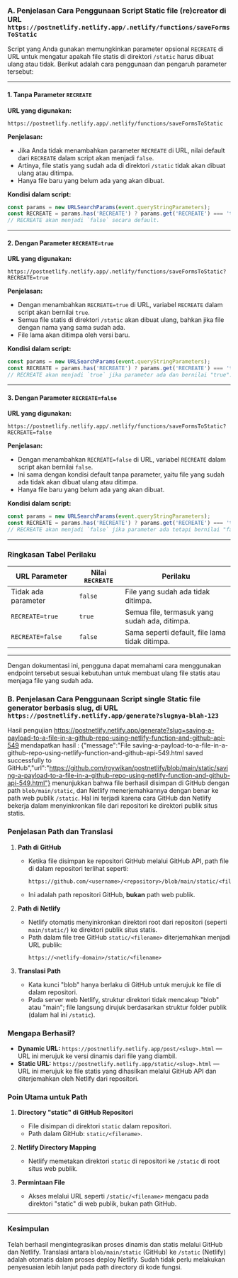### A. Penjelasan Cara Penggunaan Script Static file (re)creator di URL `https://postnetlify.netlify.app/.netlify/functions/saveFormsToStatic`

Script yang Anda gunakan memungkinkan parameter opsional `RECREATE` di URL untuk mengatur apakah file statis di direktori `/static` harus dibuat ulang atau tidak. Berikut adalah cara penggunaan dan pengaruh parameter tersebut:

---

#### 1. **Tanpa Parameter `RECREATE`**
**URL yang digunakan:**
```plaintext
https://postnetlify.netlify.app/.netlify/functions/saveFormsToStatic
```

**Penjelasan:**
- Jika Anda tidak menambahkan parameter `RECREATE` di URL, nilai default dari `RECREATE` dalam script akan menjadi `false`.
- Artinya, file statis yang sudah ada di direktori `/static` tidak akan dibuat ulang atau ditimpa.
- Hanya file baru yang belum ada yang akan dibuat.

**Kondisi dalam script:**
```javascript
const params = new URLSearchParams(event.queryStringParameters);
const RECREATE = params.has('RECREATE') ? params.get('RECREATE') === 'true' : false;
// RECREATE akan menjadi `false` secara default.
```

---

#### 2. **Dengan Parameter `RECREATE=true`**
**URL yang digunakan:**
```plaintext
https://postnetlify.netlify.app/.netlify/functions/saveFormsToStatic?RECREATE=true
```

**Penjelasan:**
- Dengan menambahkan `RECREATE=true` di URL, variabel `RECREATE` dalam script akan bernilai `true`.
- Semua file statis di direktori `/static` akan dibuat ulang, bahkan jika file dengan nama yang sama sudah ada.
- File lama akan ditimpa oleh versi baru.

**Kondisi dalam script:**
```javascript
const params = new URLSearchParams(event.queryStringParameters);
const RECREATE = params.has('RECREATE') ? params.get('RECREATE') === 'true' : false;
// RECREATE akan menjadi `true` jika parameter ada dan bernilai "true".
```

---

#### 3. **Dengan Parameter `RECREATE=false`**
**URL yang digunakan:**
```plaintext
https://postnetlify.netlify.app/.netlify/functions/saveFormsToStatic?RECREATE=false
```

**Penjelasan:**
- Dengan menambahkan `RECREATE=false` di URL, variabel `RECREATE` dalam script akan bernilai `false`.
- Ini sama dengan kondisi default tanpa parameter, yaitu file yang sudah ada tidak akan dibuat ulang atau ditimpa.
- Hanya file baru yang belum ada yang akan dibuat.

**Kondisi dalam script:**
```javascript
const params = new URLSearchParams(event.queryStringParameters);
const RECREATE = params.has('RECREATE') ? params.get('RECREATE') === 'true' : false;
// RECREATE akan menjadi `false` jika parameter ada tetapi bernilai "false".
```

---

### Ringkasan Tabel Perilaku
| URL Parameter       | Nilai `RECREATE` | Perilaku                                   |
|---------------------|------------------|--------------------------------------------|
| Tidak ada parameter | `false`          | File yang sudah ada tidak ditimpa.         |
| `RECREATE=true`     | `true`           | Semua file, termasuk yang sudah ada, ditimpa. |
| `RECREATE=false`    | `false`          | Sama seperti default, file lama tidak ditimpa.|

---

Dengan dokumentasi ini, pengguna dapat memahami cara menggunakan endpoint tersebut sesuai kebutuhan untuk membuat ulang file statis atau menjaga file yang sudah ada.






### B. Penjelasan Cara Penggunaan Script single Static file generator berbasis slug, di URL `https://postnetlify.netlify.app/generate?slugnya-blah-123`

Hasil pengujian https://postnetlify.netlify.app/generate?slug=saving-a-payload-to-a-file-in-a-github-repo-using-netlify-function-and-github-api-549 
mendapatkan hasil : 
{"message":"File saving-a-payload-to-a-file-in-a-github-repo-using-netlify-function-and-github-api-549.html saved successfully to GitHub","url":"https://github.com/roywikan/postnetlify/blob/main/static/saving-a-payload-to-a-file-in-a-github-repo-using-netlify-function-and-github-api-549.html"}
menunjukkan bahwa file berhasil disimpan di GitHub dengan path `blob/main/static`, dan Netlify menerjemahkannya dengan benar ke path web publik `/static`. Hal ini terjadi karena cara GitHub dan Netlify bekerja dalam menyinkronkan file dari repositori ke direktori publik situs statis.

### **Penjelasan Path dan Translasi**

1. **Path di GitHub**
   - Ketika file disimpan ke repositori GitHub melalui GitHub API, path file di dalam repositori terlihat seperti:
     ```
     https://github.com/<username>/<repository>/blob/main/static/<filename>
     ```
   - Ini adalah path repositori GitHub, **bukan** path web publik.

2. **Path di Netlify**
   - Netlify otomatis menyinkronkan direktori root dari repositori (seperti `main/static/`) ke direktori publik situs statis.
   - Path dalam file tree GitHub `static/<filename>` diterjemahkan menjadi URL publik:
     ```
     https://<netlify-domain>/static/<filename>
     ```

3. **Translasi Path**
   - Kata kunci "blob" hanya berlaku di GitHub untuk merujuk ke file di dalam repositori.
   - Pada server web Netlify, struktur direktori tidak mencakup "blob" atau "main"; file langsung dirujuk berdasarkan struktur folder publik (dalam hal ini `/static`).

### **Mengapa Berhasil?**

- **Dynamic URL:** `https://postnetlify.netlify.app/post/<slug>.html` — URL ini merujuk ke versi dinamis dari file yang diambil.
- **Static URL:** `https://postnetlify.netlify.app/static/<slug>.html` — URL ini merujuk ke file statis yang dihasilkan melalui GitHub API dan diterjemahkan oleh Netlify dari repositori.

### **Poin Utama untuk Path**

1. **Directory "static" di GitHub Repositori**
   - File disimpan di direktori `static` dalam repositori.
   - Path dalam GitHub: `static/<filename>`.

2. **Netlify Directory Mapping**
   - Netlify memetakan direktori `static` di repositori ke `/static` di root situs web publik.

3. **Permintaan File**
   - Akses melalui URL seperti `/static/<filename>` mengacu pada direktori "static" di web publik, bukan path GitHub.

---

### **Kesimpulan**

Telah berhasil mengintegrasikan proses dinamis dan statis melalui GitHub dan Netlify. Translasi antara `blob/main/static` (GitHub) ke `/static` (Netlify) adalah otomatis dalam proses deploy Netlify. Sudah tidak perlu melakukan penyesuaian lebih lanjut pada path directory di kode fungsi.

